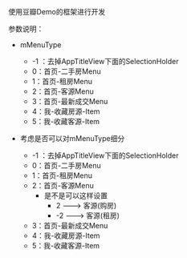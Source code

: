 
使用豆瓣Demo的框架进行开发

参数说明：

* mMenuType
	* -1 ：去掉AppTitleView下面的SelectionHolder
	* 0：首页-二手房Menu
	* 1：首页-租房Menu
	* 2：首页-客源Menu
	* 3：首页-最新成交Menu
	* 4：我-收藏房源-Item
	* 5：我-收藏客源-Item

* 考虑是否可以对mMenuType细分

	* -1 ：去掉AppTitleView下面的SelectionHolder
	* 0：首页-二手房Menu
	* 1：首页-租房Menu
	* 2：首页-客源Menu
		* 是不是可以这样设置
			* 2  ---> 客源(购房)
			* -2 ---> 客源(租房)
	* 3：首页-最新成交Menu
	* 4：我-收藏房源-Item
	* 5：我-收藏客源-Item